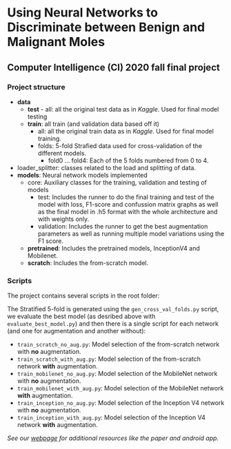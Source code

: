 # Using Neural Networks to Discriminate between Benign and Malignant Moles
## Computer Intelligence (CI) 2020 fall final project



### Project structure

* **data**
  * **test** - all: all the original test data as in *Kaggle*. Used for final model testing
  * **train**: all train (and validation data based off it)
    * all: all the original train data as in *Kaggle*. Used for final model training.
    * folds: 5-fold Strafied data used for cross-validation of the different models.
      * fold0 ... fold4: Each of the 5 folds numbered from 0 to 4.
* loader_splitter: classes related to the load and splitting of data.
* **models**: Neural network models implemented
  * core: Auxiliary classes for the training, validation and testing of models
    * test: Includes the runner to do the final training and test of the model with loss, F1-score and confussion matrix
    graphs as well as the final model in .h5 format with the whole architecture and with weights only.
    * validation: Includes the runner to get the best augmentation parameters as well as running multiple model 
      variations using the F1 score.  
  * **pretrained**: Includes the pretrained models, InceptionV4 and Mobilenet.
  * **scratch**: Includes the from-scratch model.  

### Scripts

The project contains several scripts in the root folder:

The Stratified 5-fold is generated using the `gen_cross_val_folds.py` script, we evaluate the best model (as desribed
above with `evaluate_best_model.py`) and then there is a single script for each network (and one for augmentation and
another without):

* `train_scratch_no_aug.py`: Model selection of the from-scratch network with **no** augmentation.
* `train_scratch_with_aug.py`: Model selection of the from-scratch network **with** augmentation.
* `train_mobilenet_no_aug.py`: Model selection of the MobileNet network with **no** augmentation.
* `train_mobilenet_with_aug.py`: Model selection of the MobileNet network **with** augmentation.
* `train_inception_no_aug.py`: Model selection of the Inception V4 network with **no** augmentation.
* `train_inception_with_aug.py`: Model selection of the Inception V4 network **with** augmentation.

*See our [webpage](https://skin-moles.web.app/) for additional resources like the paper and android app.*
